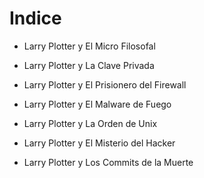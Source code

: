 # Indice

- Larry Plotter y El Micro Filosofal

- Larry Plotter y La Clave Privada

- Larry Plotter y El Prisionero del Firewall

- Larry Plotter y El Malware de Fuego

- Larry Plotter y La Orden de Unix

- Larry Plotter y El Misterio del Hacker

- Larry Plotter y Los Commits de la Muerte